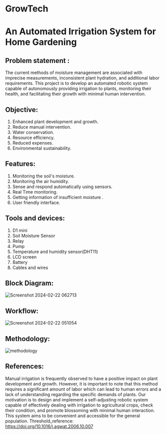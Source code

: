 # GrowTech
# An Automated Irrigation System for Home Gardening

## Problem statement :
The current methods of moisture management are associated with imprecise measurements, inconsistent plant hydration, and additional labor requirements. This project is to develop an automated robotic system capable of autonomously providing irrigation to plants, monitoring their health, and facilitating their growth with minimal human intervention.

## Objective: 
1. Enhanced plant development and growth.
2. Reduce manual intervention.
3. Water conservation.
4. Resource efficiency.
5. Reduced expenses.
6. Environmental sustainability.

## Features: 
1. Monitoring the soil's moisture.
2. Monitoring the air humidity.
3. Sense and respond automatically using sensors.
4. Real Time monitoring.
5. Getting information of insufficient moisture .
6. User friendly interface.
## Tools and devices: 
1. D1 mini
2. Soil Moisture Sensor
3. Relay
4. Pump
5. Temperature and humidity sensor(DHT11)
6. LCD screen
7. Battery
8. Cables and wires
## Block Diagram:
![Screenshot 2024-02-22 062713](https://github.com/user-attachments/assets/46cd73a9-e8d0-4a56-8893-2119e1bc27f0)

## Workflow:
![Screenshot 2024-02-22 051054](https://github.com/user-attachments/assets/a55e5d1e-4ead-4595-b4e1-b5682a8396c7)
## Methodology:
![methodology](https://github.com/user-attachments/assets/b8b6ab3c-298e-478e-9157-b582408a3ef0)
## References:
Manual irrigation is frequently observed to have a positive impact on plant development and growth. However, it is important to note that this method requires a significant amount of labor which can lead to human errors and a lack of understanding regarding the specific demands of plants. Our motivation is to design and implement a self-adjusting robotic system capable of effectively dealing with irrigation to agricultural crops, check their condition, and promote blossoming with minimal human interaction. This system aims to be convenient and accessible for the general population. 
Threshold_reference: https://doi.org/10.1016/j.agwat.2006.10.007

